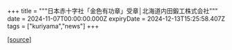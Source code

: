 +++
title = """日本赤十字社「金色有功章」受章│北海道内田鍛工株式会社"""
date = 2024-11-07T00:00:00.000Z
expiryDate = 2024-12-13T15:25:58.407Z
tags = ["kuriyama","news"]
+++


[[source]](https://www.town.kuriyama.hokkaido.jp/soshiki/38/29312.html)
